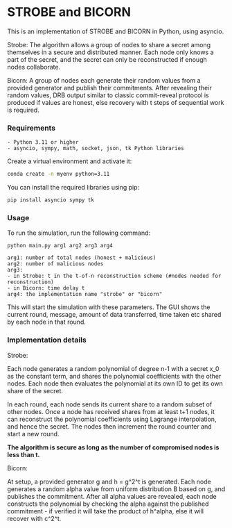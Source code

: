 # STROBE and BICORN

This is an implementation of STROBE and BICORN in Python, using asyncio.

Strobe: The algorithm allows a group of nodes to share a secret among themselves in a secure and distributed manner. Each node only knows a part of the secret, and the secret can only be reconstructed if enough nodes collaborate.

Bicorn: A group of nodes each generate their random values from a provided generator and publish their commitments. After revealing their random values, DRB output similar to classic commit-reveal protocol is produced if values are honest, else recovery with t steps of sequential work is required. 

### Requirements
    - Python 3.11 or higher
    - asyncio, sympy, math, socket, json, tk Python libraries

Create a virtual environment and activate it:
```bash
conda create -n myenv python=3.11
```

You can install the required libraries using pip:
```bash
pip install asyncio sympy tk
```

### Usage

To run the simulation, run the following command:

```
python main.py arg1 arg2 arg3 arg4

arg1: number of total nodes (honest + malicious)
arg2: number of malicious nodes
arg3: 
- in Strobe: t in the t-of-n reconstruction scheme (#nodes needed for reconstruction)
- in Bicorn: time delay t
arg4: the implementation name "strobe" or "bicorn"
```

This will start the simulation with these parameters. The GUI shows the current round, message, amount of data transferred, time taken etc shared by each node in that round.

### Implementation details

Strobe:

Each node generates a random polynomial of degree n-1 with a secret x_0 as the constant term, and shares the polynomial coefficients with the other nodes. Each node then evaluates the polynomial at its own ID to get its own share of the secret.

In each round, each node sends its current share to a random subset of other nodes. Once a node has received shares from at least t+1 nodes, it can reconstruct the polynomial coefficients using Lagrange interpolation, and hence the secret. The nodes then increment the round counter and start a new round.

<strong>The algorithm is secure as long as the number of compromised nodes is less than t.</strong>

Bicorn:

At setup, a provided generator g and h = g^2^t is generated. Each node generates a random alpha value from uniform distribution B based on g, and publishes the commitment. After all alpha values are revealed, each node constructs the polynomial by checking the alpha against the published commitment - if verified it will take the product of h^alpha, else it will recover with c^2^t. 
